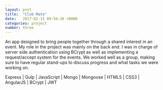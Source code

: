 ```yaml
---
layout: post
title:  "Club Mate"
date:   2017-02-15 09:56:36 +0000
categories: project
number: three
---
```


An app designed to bring people together through a shared interest in an event. My role in the project was mainly on the back end. I was in charge of server side authentication using BCrypt as well as implementing a request/accept system for the events. We worked well as a group, making sure to have regular stand-ups to discuss progress and what tasks we were working on.

Express | Gulp | JavaScript | Mongo | Mongoose | HTML5 | CSS3 | AngularJS | BCrypt | JWT
